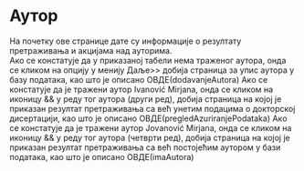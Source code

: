 # Аутор
 
На почетку ове странице дате су информације о резултату претраживања и акцијама над ауторима.  
Ако се констатује да у приказаној табели нема траженог аутора, онда се кликом на опцију у менију Даље>> добија страница за упис аутора у базу података, као што је описано ОВДЕ(dodavanjeAutora)
Aкo се констатује да је тражени аутор Ivanović Mirjana, онда се кликом на иконицу && у реду тог аутора (други ред), добија страница на којој је приказан резултат претраживања са већ унетим подацима о докторској дисертацији, као што је описано ОВДЕ(pregledAzuriranjePodataka)
Aкo се констатује да је тражени аутор Jovanović Mirjana, онда се кликом на иконицу && у реду тог аутора (четврти ред), добија страница на којој је приказан резултат претраживања са већ постојећим аутором у бази података, као што је описано ОВДЕ(imaAutora)
